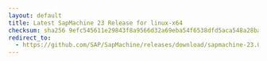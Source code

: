 ```yaml
---
layout: default
title: Latest SapMachine 23 Release for linux-x64
checksum: sha256 9efc545611e29843f8a9566d32a69eba54f6538dfd5aca548a28ba7a03618ea1
redirect_to:
  - https://github.com/SAP/SapMachine/releases/download/sapmachine-23.0.1/sapmachine-jdk-23.0.1_linux-x64_bin.tar.gz
---
```

